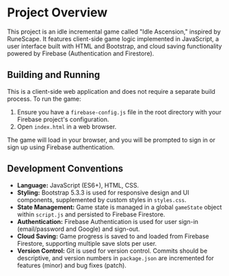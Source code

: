 # Project Overview

This project is an idle incremental game called "Idle Ascension," inspired by RuneScape. It features client-side game logic implemented in JavaScript, a user interface built with HTML and Bootstrap, and cloud saving functionality powered by Firebase (Authentication and Firestore).

## Building and Running

This is a client-side web application and does not require a separate build process. To run the game:

1.  Ensure you have a `firebase-config.js` file in the root directory with your Firebase project's configuration.
2.  Open `index.html` in a web browser.

The game will load in your browser, and you will be prompted to sign in or sign up using Firebase authentication.

## Development Conventions

*   **Language:** JavaScript (ES6+), HTML, CSS.
*   **Styling:** Bootstrap 5.3.3 is used for responsive design and UI components, supplemented by custom styles in `styles.css`.
*   **State Management:** Game state is managed in a global `gameState` object within `script.js` and persisted to Firebase Firestore.
*   **Authentication:** Firebase Authentication is used for user sign-in (email/password and Google) and sign-out.
*   **Cloud Saving:** Game progress is saved to and loaded from Firebase Firestore, supporting multiple save slots per user.
*   **Version Control:** Git is used for version control. Commits should be descriptive, and version numbers in `package.json` are incremented for features (minor) and bug fixes (patch).
